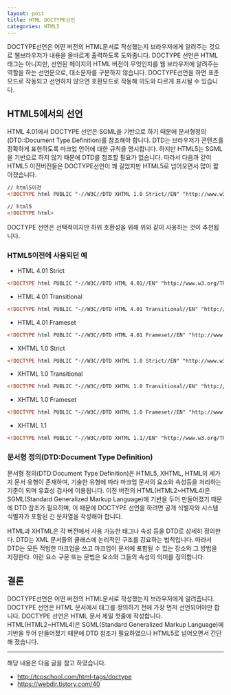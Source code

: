 ```yaml
---
layout: post
title: HTML DOCTYPE선언
categories: HTML5
---
```


DOCTYPE선언은 어떤 버전의 HTML문서로 작성했는지 브라우저에게 알려주는 것으로 웹브라우저가 내용을 올바르게 출력하도록 도와줍니다. DOCTYPE 선언은 HTML 태그는 아니지만, 선언된 페이지의 HTML 버전이 무엇인지를 웹 브라우저에 알려주는 역할을 하는 선언문으로, 대소문자를 구분하지 않습니다. DOCTYPE선언을 하면 표준 모드로 작동되고 선언하지 않으면 호환모드로 작동해 의도와 다르게 표시될 수 있습니다.

## HTML5에서의 선언

HTML 4.01에서 DOCTYPE 선언은 SGML을 기반으로 하기 때문에 문서형정의(DTD::Document Type Definition)를 참조해야 합니다. DTD는 브라우저가 콘텐츠를 정확하게 표현하도록 마크업 언어에 대한 규칙을 명시합니다. 하지만 HTML5는 SGML을 기반으로 하지 않기 때문에 DTD를 참조할 필요가 없습니다. 따라서 다음과 같이 HTML5 이전버전들은 DOCTYPE선언이 꽤 길었지만 HTML5로 넘어오면서 많이 짧아졌습니다.

```html
// html5이전
<!DOCTYPE html PUBLIC "-//W3C//DTD XHTML 1.0 Strict//EN" "http://www.w3.org/TR/xhtml1/DTD/xhtml1-strict.dtd">

// html5
<!DOCTYPE html>
```

DOCTYPE 선언은 선택적이지만 하위 호환성을 위해 위와 같이 사용하는 것이 추천됩니다.

### HTML5이전에 사용되던 예

- HTML 4.01 Strict

```html
<!DOCTYPE html PUBLIC "-//W3C//DTD HTML 4.01//EN" "http://www.w3.org/TR/html4/strict.dtd">
```

- HTML 4.01 Transitional

```html
<!DOCTYPE html PUBLIC "-//W3C//DTD HTML 4.01 Transitional//EN" "http://www.w3.org/TR/html4/loose.dtd">
```

- HTML 4.01 Frameset

```html
<!DOCTYPE html PUBLIC "-//W3C//DTD HTML 4.01 Frameset//EN" "http://www.w3.org/TR/html4/frameset.dtd">
```

- XHTML 1.0 Strict

```html
<!DOCTYPE html PUBLIC "-//W3C//DTD XHTML 1.0 Strict//EN" "http://www.w3.org/TR/xhtml1/DTD/xhtml1-strict.dtd">
```

- XHTML 1.0 Transitional

```html
<!DOCTYPE html PUBLIC "-//W3C//DTD XHTML 1.0 Transitional//EN" "http://www.w3.org/TR/xhtml1/DTD/xhtml1-transitional.dtd">
```

- XHTML 1.0 Frameset

```html
<!DOCTYPE html PUBLIC "-//W3C//DTD XHTML 1.0 Frameset//EN" "http://www.w3.org/TR/xhtml1/DTD/xhtml1-frameset.dtd">
```

- XHTML 1.1

```html
<!DOCTYPE html PUBLIC "-//W3C//DTD XHTML 1.1//EN" "http://www.w3.org/TR/xhtml11/DTD/xhtml11.dtd">
```

### 문서형 정의(DTD:Document Type Definition)

문서형 정의(DTD:Document Type Definition)은 HTML5, XHTML, HTML의 세가지 문서 유형이 존재하며, 기술한 유형에 따라 마크업 문서의 요소와 속성등을 처리하는 기준이 되며 유효성 검사에 이용됩니다. 이전 버전의 HTML(HTML2~HTML4)은 SGML(Standard Generalized Markup Language)에 기반을 두어 만들어졌기 때문에 DTD 참조가 필요하며, 이 때문에 DOCTYPE 선언을 하려면 공개 식별자와 시스템 식별자가 포함된 긴 문자열을 작성해야 합니다.

HTML과 XHTML은 각 버전에서 사용 가능한 태그나 속성 등을 DTD로 상세히 정의한다. DTD는 XML 문서들의 클래스에 논리적인 구조를 강요하는 법칙입니다. 따라서 DTD는 모든 적법한 마크업을 쓰고 마크업이 문서에 포함될 수 있는 장소와 그 방법을 지정한다. 이런 요소 구문 또는 문법은 요소와 그들의 속성의 의미를 정의합니다.

## 결론

DOCTYPE선언은 어떤 버전의 HTML문서로 작성했는지 브라우저에게 알려줍니다. DOCTYPE 선언은 HTML 문서에서 <html> 태그를 정의하기 전에 가장 먼저 선언되어야만 합니다. DOCTYPE 선언은 HTML 문서 제일 첫줄에 작성합니다. HTML(HTML2~HTML4)은 SGML(Standard Generalized Markup Language)에 기반을 두어 만들어졌기 때문에 DTD 참조가 필요하였으나 HTML5로 넘어오면서 간단해 졌습니다.

---

해당 내용은 다음 글을 참고 하였습니다.

- http://tcpschool.com/html-tags/doctype
- https://webdir.tistory.com/40
